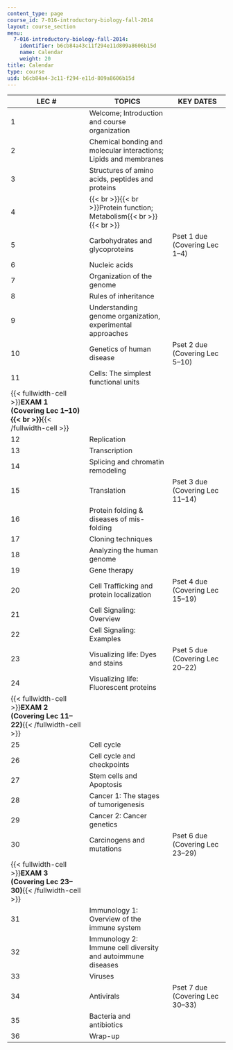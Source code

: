 ```yaml
---
content_type: page
course_id: 7-016-introductory-biology-fall-2014
layout: course_section
menu:
  7-016-introductory-biology-fall-2014:
    identifier: b6cb84a43c11f294e11d809a8606b15d
    name: Calendar
    weight: 20
title: Calendar
type: course
uid: b6cb84a4-3c11-f294-e11d-809a8606b15d
---
```


| LEC # | TOPICS | KEY DATES |
| --- | --- | --- |
| 1 | Welcome; Introduction and course organization |   |
| 2 | Chemical bonding and molecular interactions; Lipids and membranes |   |
| 3 | Structures of amino acids, peptides and proteins |   |
| 4 | {{< br >}}{{< br >}}Protein function; Metabolism{{< br >}}{{< br >}} |   |
| 5 | Carbohydrates and glycoproteins | Pset 1 due (Covering Lec 1–4) |
| 6 | Nucleic acids |   |
| 7 | Organization of the genome |   |
| 8 | Rules of inheritance |   |
| 9 | Understanding genome organization, experimental approaches |   |
| 10 | Genetics of human disease | Pset 2 due (Covering Lec 5–10) |
| 11 | Cells: The simplest functional units |   |
| {{< fullwidth-cell >}}**EXAM 1 (Covering Lec 1–10)  {{< br >}}**{{< /fullwidth-cell >}} | &nbsp; | &nbsp; |
| 12 | Replication |   |
| 13 | Transcription |   |
| 14 | Splicing and chromatin remodeling |   |
| 15 | Translation | Pset 3 due (Covering Lec 11–14) |
| 16 | Protein folding & diseases of mis-folding |   |
| 17 | Cloning techniques |   |
| 18 | Analyzing the human genome |   |
| 19 | Gene therapy |   |
| 20 | Cell Trafficking and protein localization | Pset 4 due (Covering Lec 15–19) |
| 21 | Cell Signaling: Overview |   |
| 22 | Cell Signaling: Examples |   |
| 23 | Visualizing life: Dyes and stains | Pset 5 due (Covering Lec 20–22) |
| 24 | Visualizing life: Fluorescent proteins |   |
| {{< fullwidth-cell >}}**EXAM 2 (Covering Lec 11–22)**{{< /fullwidth-cell >}} | &nbsp; | &nbsp; |
| 25 | Cell cycle |   |
| 26 | Cell cycle and checkpoints |   |
| 27 | Stem cells and Apoptosis |   |
| 28 | Cancer 1: The stages of tumorigenesis |   |
| 29 | Cancer 2: Cancer genetics |   |
| 30 | Carcinogens and mutations | Pset 6 due (Covering Lec 23–29) |
| {{< fullwidth-cell >}}**EXAM 3** **(Covering Lec 23–30)**{{< /fullwidth-cell >}} | &nbsp; | &nbsp; |
| 31 | Immunology 1: Overview of the immune system |   |
| 32 | Immunology 2: Immune cell diversity and autoimmune diseases |   |
| 33 | Viruses |   |
| 34 | Antivirals | Pset 7 due (Covering Lec 30–33) |
| 35 | Bacteria and antibiotics |   |
| 36 | Wrap-up |